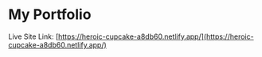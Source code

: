 # My Portfolio

Live Site Link: [https://heroic-cupcake-a8db60.netlify.app/](https://heroic-cupcake-a8db60.netlify.app/)
